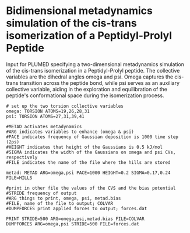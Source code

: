 # Bidimensional metadynamics simulation of the cis-trans isomerization of a Peptidyl-Prolyl Peptide

Input for PLUMED specifying a two-dimensional metadynamics simulation of the cis-trans isomerization in a Peptidyl-Prolyl peptide. The collective variables are the dihedral angles omega and psi. Omega captures the cis-trans transition across the peptide bond, while psi serves as an auxiliary collective variable, aiding in the exploration and equilibration of the peptide's conformational space during the isomerization process.

```plumed
# set up the two torsion collective variables
omega: TORSION ATOMS=19,26,28,31
psi: TORSION ATOMS=27,31,39,41

#METAD activates metadynamics
#ARG indicates variables to enhance (omega & psi)
#PACE indicates frequency of Gaussian deposition is 1000 time step (2ps)
#HEIGHT indicates that height of the Gaussians is 0.5 kJ/mol
#SIGMA indicates the width of the Gaussians on omega and psi CVs, respectively
#FILE indicates the name of the file where the hills are stored

metad: METAD ARG=omega,psi PACE=1000 HEIGHT=0.2 SIGMA=0.17,0.24 FILE=HILLS

#print in other file the values of the CVS and the bias potential
#STRIDE frequency of output
#ARG things to print, omega, psi, metad.bias
#FILE, name of the file to output; COLVAR
#DUMPFORCES print applied forces to output; forces.dat

PRINT STRIDE=500 ARG=omega,psi,metad.bias FILE=COLVAR
DUMPFORCES ARG=omega,psi STRIDE=500 FILE=forces.dat
```
